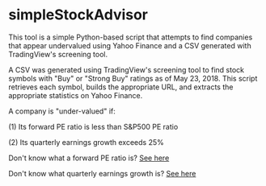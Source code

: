 # simpleStockAdvisor

This tool is a simple Python-based script that attempts to find companies that appear undervalued using Yahoo Finance and a CSV generated with TradingView's screening tool.

A CSV was generated using TradingView's screening tool to find stock symbols with "Buy" or "Strong Buy" ratings as of May 23, 2018. This script retrieves each symbol, builds the appropriate URL, and extracts the appropriate statistics on Yahoo Finance.

A company is "under-valued" if:

(1) Its forward PE ratio is less than S&P500 PE ratio

(2) Its quarterly earnings growth exceeds 25%

Don't know what a forward PE ratio is? 
[See here](https://ycharts.com/glossary/terms/forward_pe_ratio)

Don't know what quarterly earnings growth is?
[See here](http://www.investorguide.com/definition/quarterly-earnings-growth.html)
